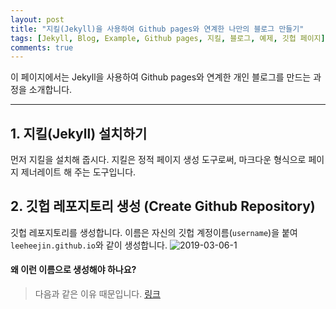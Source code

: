 ```yaml
---
layout: post
title: "지킬(Jekyll)을 사용하여 Github pages와 연계한 나만의 블로그 만들기"
tags: [Jekyll, Blog, Example, Github pages, 지킬, 블로그, 예제, 깃헙 페이지]
comments: true
---
```


이 페이지에서는 Jekyll을 사용하여 Github pages와 연계한 개인 블로그를 만드는 과정을 소개합니다.

---

## 1. 지킬(Jekyll) 설치하기

먼저 지킬을 설치해 줍시다. 지킬은 정적 페이지 생성 도구로써, 마크다운 형식으로 페이지 제너레이트 해 주는 도구입니다.

## 2. 깃헙 레포지토리 생성 (Create Github Repository)

깃헙 레포지토리를 생성합니다. 이름은 자신의 깃헙 계정이름(`username`)을 붙여 `leeheejin.github.io`와 같이 생성합니다.
![2019-03-06-1](https://user-images.githubusercontent.com/9789023/53867918-297e4c80-4038-11e9-8d42-830cd8ac44f5.png)
#### 왜 이런 이름으로 생성해야 하나요?
> 다음과 같은 이유 때문입니다. [링크](#)

